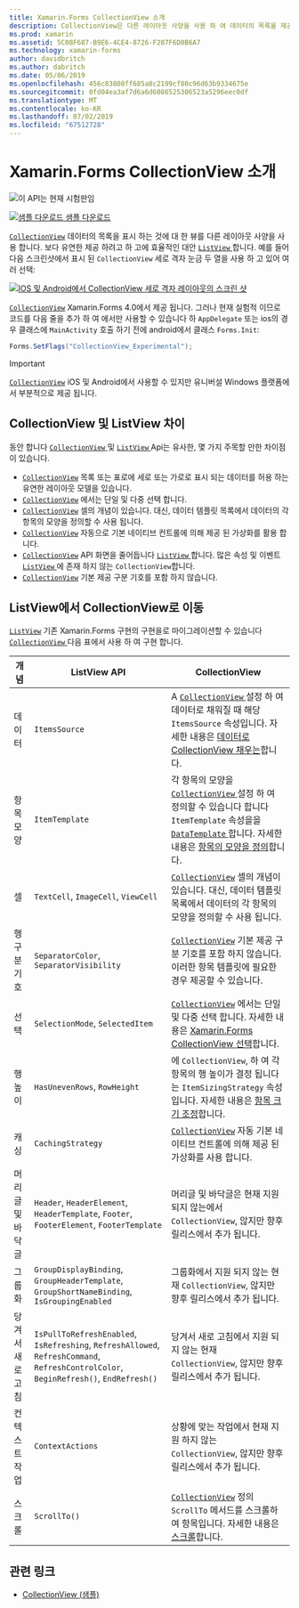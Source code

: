 ```yaml
---
title: Xamarin.Forms CollectionView 소개
description: CollectionView은 다른 레이아웃 사양을 사용 하 여 데이터의 목록을 제공 하기 위한 유연 하 고 성능이 뛰어난 뷰입니다.
ms.prod: xamarin
ms.assetid: 5C08F687-B9E6-4CE4-8726-F287F6D0B6A7
ms.technology: xamarin-forms
author: davidbritch
ms.author: dabritch
ms.date: 05/06/2019
ms.openlocfilehash: 456c83808ff685a8c2199cf80c96d63b9334675e
ms.sourcegitcommit: 0fd04ea3af7d6a6d6086525306523a5296eec0df
ms.translationtype: MT
ms.contentlocale: ko-KR
ms.lasthandoff: 07/02/2019
ms.locfileid: "67512728"
---
```

# <a name="xamarinforms-collectionview-introduction"></a>Xamarin.Forms CollectionView 소개

![](~/media/shared/preview.png "이 API는 현재 시험판임")

[![샘플 다운로드](~/media/shared/download.png) 샘플 다운로드](https://github.com/xamarin/xamarin-forms-samples/tree/master/UserInterface/CollectionViewDemos/)

[`CollectionView`](xref:Xamarin.Forms.CollectionView) 데이터의 목록을 표시 하는 것에 대 한 뷰를 다른 레이아웃 사양을 사용 합니다. 보다 유연한 제공 하려고 하 고에 효율적인 대안 [ `ListView` ](xref:Xamarin.Forms.ListView)합니다. 예를 들어 다음 스크린샷에서 표시 된 `CollectionView` 세로 격자 눈금 두 열을 사용 하 고 있어 여러 선택:

[![IOS 및 Android에서 CollectionView 세로 격자 레이아웃의 스크린 샷](introduction-images/verticalgrid-multipleselection.png "다중 선택 영역을 사용 하 여 CollectionView 세로 격자 레이아웃")](introduction-images/verticalgrid-multipleselection-large.png#lightbox "으로 CollectionView 세로 모눈 레이아웃 다중 선택")

[`CollectionView`](xref:Xamarin.Forms.CollectionView) Xamarin.Forms 4.0에서 제공 됩니다. 그러나 현재 실험적 이므로 코드를 다음 줄을 추가 하 여 에서만 사용할 수 있습니다 하 `AppDelegate` 또는 ios의 경우 클래스에 `MainActivity` 호출 하기 전에 android에서 클래스 `Forms.Init`:

```csharp
Forms.SetFlags("CollectionView_Experimental");
```

> [!IMPORTANT]
> [`CollectionView`](xref:Xamarin.Forms.CollectionView) iOS 및 Android에서 사용할 수 있지만 유니버설 Windows 플랫폼에서 부분적으로 제공 됩니다.

## <a name="collectionview-and-listview-differences"></a>CollectionView 및 ListView 차이

동안 합니다 [ `CollectionView` ](xref:Xamarin.Forms.CollectionView) 및 [ `ListView` ](xref:Xamarin.Forms.ListView) Api는 유사한, 몇 가지 주목할 만한 차이점이 있습니다.

- [`CollectionView`](xref:Xamarin.Forms.CollectionView) 목록 또는 표로에 세로 또는 가로로 표시 되는 데이터를 허용 하는 유연한 레이아웃 모델을 있습니다.
- [`CollectionView`](xref:Xamarin.Forms.CollectionView) 에서는 단일 및 다중 선택 합니다.
- [`CollectionView`](xref:Xamarin.Forms.CollectionView) 셀의 개념이 있습니다. 대신, 데이터 템플릿 목록에서 데이터의 각 항목의 모양을 정의할 수 사용 됩니다.
- [`CollectionView`](xref:Xamarin.Forms.CollectionView) 자동으로 기본 네이티브 컨트롤에 의해 제공 된 가상화를 활용 합니다.
- [`CollectionView`](xref:Xamarin.Forms.CollectionView) API 화면을 줄어듭니다 [ `ListView` ](xref:Xamarin.Forms.ListView)합니다. 많은 속성 및 이벤트 [ `ListView` ](xref:Xamarin.Forms.ListView) 에 존재 하지 않는 `CollectionView`합니다.
- [`CollectionView`](xref:Xamarin.Forms.CollectionView) 기본 제공 구분 기호를 포함 하지 않습니다.

## <a name="move-from-listview-to-collectionview"></a>ListView에서 CollectionView로 이동

[`ListView`](xref:Xamarin.Forms.ListView) 기존 Xamarin.Forms 구현의 구현을로 마이그레이션할 수 있습니다 [ `CollectionView` ](xref:Xamarin.Forms.CollectionView) 다음 표에서 사용 하 여 구현 합니다.

| 개념 | ListView API | CollectionView |
|---|---|---|
| 데이터 | `ItemsSource` | A [ `CollectionView` ](xref:Xamarin.Forms.CollectionView) 설정 하 여 데이터로 채워질 때 해당 `ItemsSource` 속성입니다. 자세한 내용은 [데이터로 CollectionView 채우는](populate-data.md#populate-a-collectionview-with-data)합니다. |
| 항목 모양 | `ItemTemplate` | 각 항목의 모양을 [ `CollectionView` ](xref:Xamarin.Forms.CollectionView) 설정 하 여 정의할 수 있습니다 합니다 `ItemTemplate` 속성을을 [ `DataTemplate` ](xref:Xamarin.Forms.DataTemplate)합니다. 자세한 내용은 [항목의 모양을 정의](populate-data.md#define-item-appearance)합니다. |
| 셀 | `TextCell`, `ImageCell`, `ViewCell` | [`CollectionView`](xref:Xamarin.Forms.CollectionView) 셀의 개념이 있습니다. 대신, 데이터 템플릿 목록에서 데이터의 각 항목의 모양을 정의할 수 사용 됩니다. |
| 행 구분 기호 | `SeparatorColor`, `SeparatorVisibility` | [`CollectionView`](xref:Xamarin.Forms.CollectionView) 기본 제공 구분 기호를 포함 하지 않습니다. 이러한 항목 템플릿에 필요한 경우 제공할 수 있습니다. |
| 선택 | `SelectionMode`, `SelectedItem` | [`CollectionView`](xref:Xamarin.Forms.CollectionView) 에서는 단일 및 다중 선택 합니다. 자세한 내용은 [Xamarin.Forms CollectionView 선택](selection.md)합니다. |
| 행 높이 | `HasUnevenRows`, `RowHeight` | 에 `CollectionView`, 하 여 각 항목의 행 높이가 결정 됩니다는 `ItemSizingStrategy` 속성입니다. 자세한 내용은 [항목 크기 조정](layout.md#item-sizing)합니다.|
| 캐싱 | `CachingStrategy` | [`CollectionView`](xref:Xamarin.Forms.CollectionView) 자동 기본 네이티브 컨트롤에 의해 제공 된 가상화를 사용 합니다. |
| 머리글 및 바닥글 | `Header`, `HeaderElement`, `HeaderTemplate`, `Footer`, `FooterElement`, `FooterTemplate` | 머리글 및 바닥글은 현재 지원 되지 않는에서 `CollectionView`, 않지만 향후 릴리스에서 추가 됩니다.|
| 그룹화 | `GroupDisplayBinding`, `GroupHeaderTemplate`, `GroupShortNameBinding`, `IsGroupingEnabled` | 그룹화에서 지원 되지 않는 현재 `CollectionView`, 않지만 향후 릴리스에서 추가 됩니다. |
| 당겨서 새로 고침 | `IsPullToRefreshEnabled`, `IsRefreshing`, `RefreshAllowed`, `RefreshCommand`, `RefreshControlColor`, `BeginRefresh()`, `EndRefresh()` | 당겨서 새로 고침에서 지원 되지 않는 현재 `CollectionView`, 않지만 향후 릴리스에서 추가 됩니다. |
| 컨텍스트 작업 | `ContextActions` | 상황에 맞는 작업에서 현재 지원 하지 않는 `CollectionView`, 않지만 향후 릴리스에서 추가 됩니다. |
| 스크롤 | `ScrollTo()` | [`CollectionView`](xref:Xamarin.Forms.CollectionView) 정의 `ScrollTo` 메서드를 스크롤하여 항목입니다. 자세한 내용은 [스크롤](scrolling.md)합니다. |

## <a name="related-links"></a>관련 링크

- [CollectionView (샘플)](https://github.com/xamarin/xamarin-forms-samples/tree/master/UserInterface/CollectionViewDemos/)
